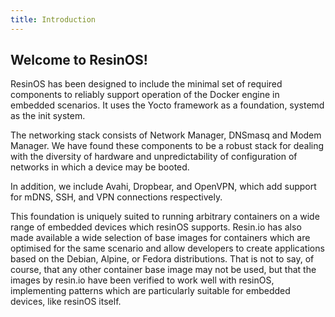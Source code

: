 ```yaml
---
title: Introduction
---
```


## Welcome to ResinOS!

ResinOS has been designed to include the minimal set of required components to reliably support operation of the Docker engine in embedded scenarios. It uses the Yocto framework as a foundation, systemd as the init system. 

The networking stack consists of Network Manager, DNSmasq and Modem Manager. We have found these components to be a robust stack for dealing with the diversity of hardware and unpredictability of configuration of networks in which a device may be booted.

In addition, we include Avahi, Dropbear, and OpenVPN, which add support for mDNS, SSH, and VPN connections respectively. 

This foundation is uniquely suited to running arbitrary containers on a wide range of embedded devices which resinOS supports. Resin.io has also made available a wide selection of base images for containers which are optimised for the same scenario and allow developers to create applications based on the Debian, Alpine, or Fedora distributions. That is not to say, of course, that any other container base image may not be used, but that the images by resin.io have been verified to work well with resinOS, implementing patterns which are particularly suitable for embedded devices, like resinOS itself.

